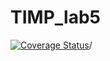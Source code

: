 # TIMP_lab5

[![Coverage Status](https://coveralls.io/repos/github/dandelion16012/lab05/badge.svg?branch=main)](https://coveralls.io/github/dandelion16012/lab05?branch=main)/
